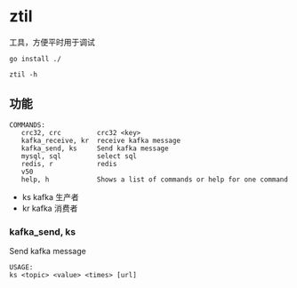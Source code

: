# ztil
工具，方便平时用于调试

```
go install ./

ztil -h
```

## 功能
```
COMMANDS:
   crc32, crc         crc32 <key>
   kafka_receive, kr  receive kafka message
   kafka_send, ks     Send kafka message
   mysql, sql         select sql
   redis, r           redis
   v50
   help, h            Shows a list of commands or help for one command
```
- ks kafka 生产者
- kr kafka 消费者

### kafka_send, ks
Send kafka message
```
USAGE:
ks <topic> <value> <times> [url]
```
